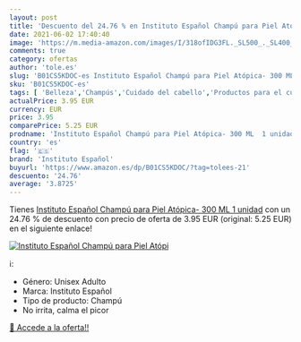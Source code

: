 ```yaml
---
layout: post
title: 'Descuento del 24.76 % en Instituto Español Champú para Piel Atópi'
date: 2021-06-02 17:40:40
image: 'https://m.media-amazon.com/images/I/318ofIDG3FL._SL500_._SL400_.jpg'
comments: true
category: ofertas
author: 'tole.es'
slug: 'B01CS5KDOC-es Instituto Español Champú para Piel Atópica- 300 ML 1 unidad'
sku: 'B01CS5KDOC-es'
tags: [ 'Belleza','Champús','Cuidado del cabello','Productos para el cuidado del cabello','champú','español','instituto','instituto español', ]
actualPrice: 3.95 EUR
currency: EUR
price: 3.95
comparePrice: 5.25 EUR
prodname: 'Instituto Español Champú para Piel Atópica- 300 ML  1 unidad'
country: 'es'
flag: '🇪🇸'
brand: 'Instituto Español'
buyurl: 'https://www.amazon.es/dp/B01CS5KDOC/?tag=tolees-21'
descuento: '24.76'
average: '3.8725'
---
```


Tienes [Instituto Español Champú para Piel Atópica- 300 ML  1 unidad](https://www.amazon.es/dp/B01CS5KDOC/?tag=tolees-21) con un 24.76 % de descuento con precio de oferta de 3.95 EUR (original: 5.25 EUR) en el siguiente enlace!

[![Instituto Español Champú para Piel Atópi](https://m.media-amazon.com/images/I/318ofIDG3FL._SL500_._SL400_.jpg)](https://www.amazon.es/dp/B01CS5KDOC/?tag=tolees-21)

ℹ️:

- Género: Unisex Adulto
- Marca: Instituto Español
- Tipo de producto: Champú
- No irrita, calma el picor

[🛒 Accede a la oferta!!](https://www.amazon.es/dp/B01CS5KDOC/?tag=tolees-21)
